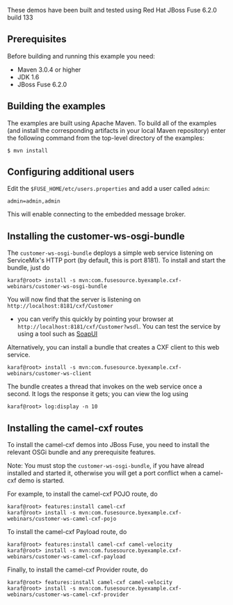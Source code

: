 These demos have been built and tested using Red Hat JBoss Fuse 6.2.0 build 133

Prerequisites
-------------
Before building and running this example you need:

* Maven 3.0.4 or higher
* JDK 1.6
* JBoss Fuse 6.2.0

Building the examples
---------------------
The examples are built using Apache Maven. To build all of the examples (and install the
corresponding artifacts in your local Maven repository) enter the following command from
the top-level directory of the examples:

    $ mvn install

Configuring additional users
----------------------------
Edit the `$FUSE_HOME/etc/users.properties` and add a user called `admin`:

    admin=admin,admin

This will enable connecting to the embedded message broker.


Installing the customer-ws-osgi-bundle
--------------------------------------
The `customer-ws-osgi-bundle` deploys a simple web service listening on ServiceMix's
HTTP port (by default, this is port 8181). To install and start the bundle, just do 

    karaf@root> install -s mvn:com.fusesource.byexample.cxf-webinars/customer-ws-osgi-bundle

You will now find that the server is listening on `http://localhost:8181/cxf/Customer` 
- you can verify this quickly by pointing your browser at `http://localhost:8181/cxf/Customer?wsdl`.
You can test the service by using a tool such as [SoapUI](http://www.soapui.org)

Alternatively, you can install a bundle that creates a CXF client to this web 
service. 

    karaf@root> install -s mvn:com.fusesource.byexample.cxf-webinars/customer-ws-client

The bundle creates a thread that invokes on the web service once a second. It logs 
the response it gets; you can view the log using 

    karaf@root> log:display -n 10



Installing the camel-cxf routes
-------------------------------
To install the camel-cxf demos into JBoss Fuse, you need to install the relevant OSGi bundle
and any prerequisite features.

Note: You must stop the `customer-ws-osgi-bundle`, if you have alread installed and started it,
otherwise you will get a port conflict when a camel-cxf demo is started.

For example, to install the camel-cxf POJO route, do 

    karaf@root> features:install camel-cxf
    karaf@root> install -s mvn:com.fusesource.byexample.cxf-webinars/customer-ws-camel-cxf-pojo

To install the camel-cxf Payload route, do 

    karaf@root> features:install camel-cxf camel-velocity
    karaf@root> install -s mvn:com.fusesource.byexample.cxf-webinars/customer-ws-camel-cxf-payload

Finally, to install the camel-cxf Provider route, do 

    karaf@root> features:install camel-cxf camel-velocity
    karaf@root> install -s mvn:com.fusesource.byexample.cxf-webinars/customer-ws-camel-cxf-provider

